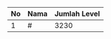 | No | Nama            | Jumlah Level |
|----|-----------------|--------------|
| 1  | #    |    3230        |
